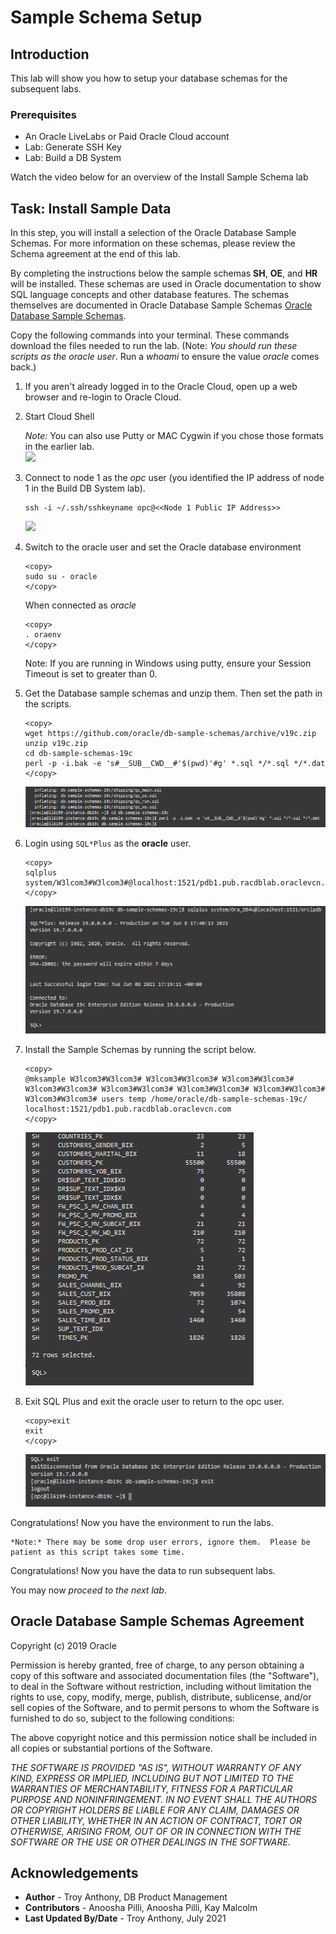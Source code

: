 # Sample Schema Setup

## Introduction
This lab will show you how to setup your database schemas for the subsequent labs.

### Prerequisites
- An Oracle LiveLabs or Paid Oracle Cloud account
- Lab: Generate SSH Key
- Lab: Build a DB System

Watch the video below for an overview of the Install Sample Schema lab
[](youtube:rUIxZjy9HQg)

## Task: Install Sample Data

In this step, you will install a selection of the Oracle Database Sample Schemas.  For more information on these schemas, please review the Schema agreement at the end of this lab.

By completing the instructions below the sample schemas **SH**, **OE**, and **HR** will be installed. These schemas are used in Oracle documentation to show SQL language concepts and other database features. The schemas themselves are documented in Oracle Database Sample Schemas [Oracle Database Sample Schemas](https://www.oracle.com/pls/topic/lookup?ctx=dblatest&id=COMSC).

Copy the following commands into your terminal. These commands download the files needed to run the lab.  (Note: *You should run these scripts as the oracle user*.  Run a *whoami* to ensure the value *oracle* comes back.)

1.  If you aren't already logged in to the Oracle Cloud, open up a web browser and re-login to Oracle Cloud.

2.  Start Cloud Shell

    *Note:* You can also use Putty or MAC Cygwin if you chose those formats in the earlier lab.  
    ![](../clusterware/images/start-cloudshell.png " ")

3.  Connect to node 1 as the *opc* user (you identified the IP address of node 1 in the Build DB System lab).

    ````
    ssh -i ~/.ssh/sshkeyname opc@<<Node 1 Public IP Address>>
    ````
    ![](../clusterware/images/racnode1-login.png " ")

4.  Switch to the oracle user and set the Oracle database environment

    ````
    <copy>
    sudo su - oracle
    </copy>
    ````

    When connected as *oracle*

    ````
    <copy>
    . oraenv
    </copy>
    ````

    Note: If you are running in Windows using putty, ensure your Session Timeout is set to greater than 0.

5.  Get the Database sample schemas and unzip them. Then set the path in the scripts.

    ````
    <copy>
    wget https://github.com/oracle/db-sample-schemas/archive/v19c.zip
    unzip v19c.zip
    cd db-sample-schemas-19c
    perl -p -i.bak -e 's#__SUB__CWD__#'$(pwd)'#g' *.sql */*.sql */*.dat
    </copy>
    ````

    ![](./images/install-schema-zip.png " " )

6.  Login using `SQL*Plus` as the **oracle** user.  

    ````
    <copy>
    sqlplus system/W3lcom3#W3lcom3#@localhost:1521/pdb1.pub.racdblab.oraclevcn.com
    </copy>
    ````
    ![](./images/start-sqlplus.png " ")

7.  Install the Sample Schemas by running the script below.

    ````
    <copy>
    @mksample W3lcom3#W3lcom3# W3lcom3#W3lcom3# W3lcom3#W3lcom3# W3lcom3#W3lcom3# W3lcom3#W3lcom3# W3lcom3#W3lcom3# W3lcom3#W3lcom3# W3lcom3#W3lcom3# users temp /home/oracle/db-sample-schemas-19c/ localhost:1521/pdb1.pub.racdblab.oraclevcn.com
    </copy>
    ````

    ![](./images/schemas-created.png " " )

8. Exit SQL Plus and exit the oracle user to return to the opc user.

    ```
    <copy>exit
    exit
    </copy>
    ```

    ![](images/return-to-opc.png)

Congratulations! Now you have the environment to run the labs.

    *Note:* There may be some drop user errors, ignore them.  Please be patient as this script takes some time.

Congratulations! Now you have the data to run subsequent labs.

You may now *proceed to the next lab*.

## Oracle Database Sample Schemas Agreement

Copyright (c) 2019 Oracle

Permission is hereby granted, free of charge, to any person obtaining a copy of this software and associated documentation files (the "Software"), to deal in the Software without restriction, including without limitation the rights to use, copy, modify, merge, publish, distribute, sublicense, and/or sell copies of the Software, and to permit persons to whom the Software is furnished to do so, subject to the following conditions:

The above copyright notice and this permission notice shall be included in all copies or substantial portions of the Software.

*THE SOFTWARE IS PROVIDED "AS IS", WITHOUT WARRANTY OF ANY KIND, EXPRESS OR IMPLIED, INCLUDING BUT NOT LIMITED TO THE WARRANTIES OF MERCHANTABILITY, FITNESS FOR A PARTICULAR PURPOSE AND NONINFRINGEMENT. IN NO EVENT SHALL THE AUTHORS OR COPYRIGHT HOLDERS BE LIABLE FOR ANY CLAIM, DAMAGES OR OTHER LIABILITY, WHETHER IN AN ACTION OF CONTRACT, TORT OR OTHERWISE, ARISING FROM, OUT OF OR IN CONNECTION WITH THE SOFTWARE OR THE USE OR OTHER DEALINGS IN THE SOFTWARE.*

## Acknowledgements

- **Author** - Troy Anthony, DB Product Management
- **Contributors** - Anoosha Pilli, Anoosha Pilli, Kay Malcolm
- **Last Updated By/Date** - Troy Anthony, July 2021
